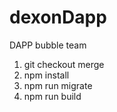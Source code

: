 # dexonDapp
DAPP bubble team
1. git checkout merge
2. npm install
3. npm run migrate
4. npm run build